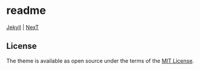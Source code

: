 # readme

[Jekyll](https://jekyllrb.com) | [NexT](https://github.com/simpleyyt/jekyll-theme-next)

## License

The theme is available as open source under the terms of the [MIT License](http://opensource.org/licenses/MIT).

